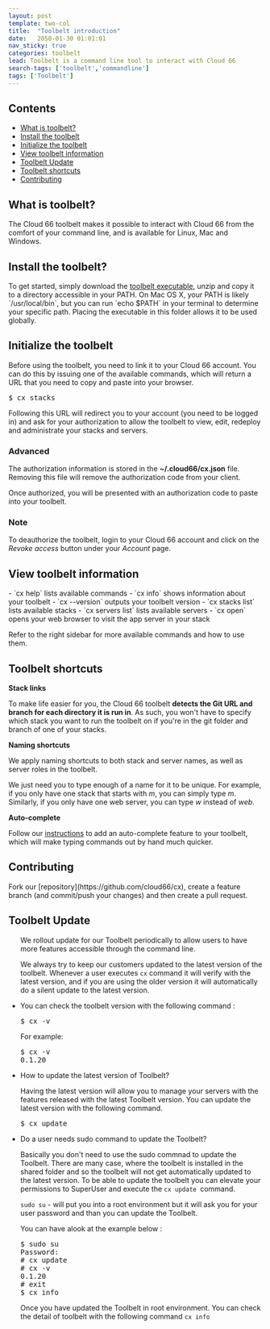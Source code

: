 ```yaml
---
layout: post
template: two-col
title:  "Toolbelt introduction"
date:   2050-01-30 01:01:01
nav_sticky: true
categories: toolbelt
lead: Toolbelt is a command line tool to interact with Cloud 66
search-tags: ['toolbelt','commandline']
tags: ['Toolbelt']
---
```


<h2>Contents</h2>
<ul class="page-toc">
	<li>
		<a href="#intro">What is toolbelt?</a>
	</li>
	<li>
		<a href="#install">Install the toolbelt</a>
	</li>
	<li>
		<a href="#init">Initialize the toolbelt</a>
	</li>
	<li>
		<a href="#quick">View toolbelt information</a>
	</li>
	<li>
		<a href="#update">Toolbelt Update</a>
	</li>
	<li>
		<a href="#shortcuts">Toolbelt shortcuts</a>
	</li>
	<li>
		<a href="#contrib">Contributing</a>
	</li>
</ul>

<h2 id="intro">What is toolbelt?</h2>

The Cloud 66 toolbelt makes it possible to interact with Cloud 66 from the comfort of your command line, and is available for Linux, Mac and Windows. 

<h2 id="install">Install the toolbelt?</h2>
To get started, simply download the <a href="https://app.cloud66.com/toolbelt" target="_blank">toolbelt executable</a>, unzip and copy it to a directory accessible in your PATH. On Mac OS X, your PATH is likely `/usr/local/bin`, but you can run `echo $PATH` in your terminal to determine your specific path. Placing the executable in this folder allows it to be used globally.

<h2 id="init">Initialize the toolbelt</h2>
Before using the toolbelt, you need to link it to your Cloud 66 account. You can do this by issuing one of the available commands, which will return a URL that you need to copy and paste into your browser.

<pre class="prettyprint">
$ cx stacks
</pre>

Following this URL will redirect you to your account (you need to be logged in) and ask for your authorization to allow the toolbelt to view, edit, redeploy and administrate your stacks and servers.

<div class="notice">
	<h3>Advanced</h3>
    <p>The authorization information is stored in the <b>~/.cloud66/cx.json</b> file. Removing this file will remove the authorization code from your client.</p>
</div>

Once authorized, you will be presented with an authorization code to paste into your toolbelt.

<div class="notice notice-warning">
	<h3>Note</h3>
    <p>To deauthorize the toolbelt, login to your Cloud 66 account and click on the <i>Revoke access</i> button under your <i>Account</i> page.</p>
</div>

<h2 id="quick">View toolbelt information</h2>
- `cx help` lists available commands
- `cx info` shows information about your toolbelt
- `cx --version` outputs your toolbelt version
- `cx stacks list` lists available stacks
- `cx servers list` lists available servers
- `cx open` opens your web browser to visit the app server in your stack

Refer to the right sidebar for more available commands and how to use them.

<h2 id="shortcuts">Toolbelt shortcuts</h2>
<b>Stack links</b>

To make life easier for you, the Cloud 66 toolbelt <b>detects the Git URL and branch for each directory it is run in</b>. As such,
you won't have to specify which stack you want to run the toolbelt on if you're in the git folder and branch of one of your stacks.

<b>Naming shortcuts</b>

We apply naming shortcuts to both stack and server names, as well as server roles in the toolbelt.

We just need you to type enough of a name for it to be unique. For example, if you only have one stack that starts with _m_, you can simply type _m_.
Similarly, if you only have one web server, you can type _w_ instead of _web_.

<b>Auto-complete</b>

Follow our [instructions](https://github.com/cloud66/cx/wiki/Setting-up-Auto-complete-for-the-toolbelt) to add an auto-complete feature to your toolbelt, which will make typing commands out by hand much quicker.

<h2 id="contrib">Contributing</h2>
Fork our [repository](https://github.com/cloud66/cx), create a feature branch (and commit/push your changes) and then create a pull request.

<h2 id="update">Toolbelt Update</h2>
<ul>
<p>We rollout update for our Toolbelt periodically to allow users to have more features accessible through the command line.</p>
<p>We always try to keep our customers updated to the latest version of the toolbelt. Whenever a user executes <code>cx</code> command it will verify with the latest version, and if you are using the older version it will automatically do a silent update to the latest version.</p>
<li>You can check the toolbelt version with the following command :</li>
<pre class="prettyprint">
$ cx -v
</pre>
For example:
<pre class="prettyprint">
$ cx -v
0.1.20
</pre>

<li>How to update the latest version of Toolbelt?</li>
<p>Having the latest version will allow you to manage your servers with the features released with the latest Toolbelt version. You can update the latest version with the following command.</p>
<pre class="prettyprint">
$ cx update 
</pre>
<li>Do a user needs sudo command to update the Toolbelt?</li>
<p>Basically you don't need to use the sudo commnad to update the Toolbelt. There are many case, where the toolbelt is installed in the shared folder and so the toolbelt will not get automatically updated to the latest version. To be able to update the toolbelt you can elevate your permissions to SuperUser and execute the <code>cx update </code>command.</p>
<p><code>sudo su</code> - will put you into a root environment but it will ask you for your user password and than you can update the Toolbelt.
<p>You can have alook at the example below :</p>
<pre class="prettyprint">
$ sudo su
Password:
# cx update
# cx -v
0.1.20
# exit
$ cx info
</pre>
<p>Once you have updated the Toolbelt in root environment. You can check the detail of toolbelt with the following command <code>cx info</code></p></ul>